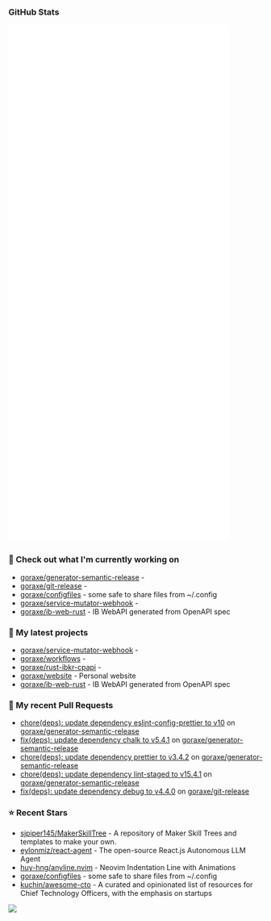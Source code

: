 
### GitHub Stats

<p align="left"><img src="https://raw.githubusercontent.com/goraxe/goraxe/main/github-metrics.svg" /></p>

### 👷 Check out what I'm currently working on

- [goraxe/generator-semantic-release](https://github.com/goraxe/generator-semantic-release) - 
- [goraxe/git-release](https://github.com/goraxe/git-release) - 
- [goraxe/configfiles](https://github.com/goraxe/configfiles) - some safe to share files from ~/.config 
- [goraxe/service-mutator-webhook](https://github.com/goraxe/service-mutator-webhook) - 
- [goraxe/ib-web-rust](https://github.com/goraxe/ib-web-rust) - IB WebAPI generated from OpenAPI spec
### 🌱 My latest projects

- [goraxe/service-mutator-webhook](https://github.com/goraxe/service-mutator-webhook) - 
- [goraxe/workflows](https://github.com/goraxe/workflows) - 
- [goraxe/rust-ibkr-cpapi](https://github.com/goraxe/rust-ibkr-cpapi) - 
- [goraxe/website](https://github.com/goraxe/website) - Personal website
- [goraxe/ib-web-rust](https://github.com/goraxe/ib-web-rust) - IB WebAPI generated from OpenAPI spec
### 🔨 My recent Pull Requests

- [chore(deps): update dependency eslint-config-prettier to v10](https://github.com/goraxe/generator-semantic-release/pull/177) on [goraxe/generator-semantic-release](https://github.com/goraxe/generator-semantic-release)
- [fix(deps): update dependency chalk to v5.4.1](https://github.com/goraxe/generator-semantic-release/pull/176) on [goraxe/generator-semantic-release](https://github.com/goraxe/generator-semantic-release)
- [chore(deps): update dependency prettier to v3.4.2](https://github.com/goraxe/generator-semantic-release/pull/175) on [goraxe/generator-semantic-release](https://github.com/goraxe/generator-semantic-release)
- [chore(deps): update dependency lint-staged to v15.4.1](https://github.com/goraxe/generator-semantic-release/pull/174) on [goraxe/generator-semantic-release](https://github.com/goraxe/generator-semantic-release)
- [fix(deps): update dependency debug to v4.4.0](https://github.com/goraxe/git-release/pull/115) on [goraxe/git-release](https://github.com/goraxe/git-release)
### ⭐ Recent Stars

- [sjpiper145/MakerSkillTree](https://github.com/sjpiper145/MakerSkillTree) - A repository of Maker Skill Trees and templates to make your own.  
- [eylonmiz/react-agent](https://github.com/eylonmiz/react-agent) - The open-source React.js Autonomous LLM Agent
- [huy-hng/anyline.nvim](https://github.com/huy-hng/anyline.nvim) - Neovim Indentation Line with Animations
- [goraxe/configfiles](https://github.com/goraxe/configfiles) - some safe to share files from ~/.config 
- [kuchin/awesome-cto](https://github.com/kuchin/awesome-cto) - A curated and opinionated list of resources for Chief Technology Officers, with the emphasis on startups

![](https://komarev.com/ghpvc/?username=goraxe)
